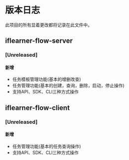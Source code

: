# 版本日志
此项目的所有显着更改都将记录在此文件中。

## iflearner-flow-server
### [Unreleased]
#### 新增
- 任务模板管理功能(基本的增删改查)
- 任务管理功能(基本的创建，查询，删除，启动，停止操作)
- 支持API、SDK、CLI三种方式操作

## iflearner-flow-client
### [Unreleased]
#### 新增
- 任务管理功能(基本的任务查询操作)
- 支持API、SDK、CLI三种方式操作